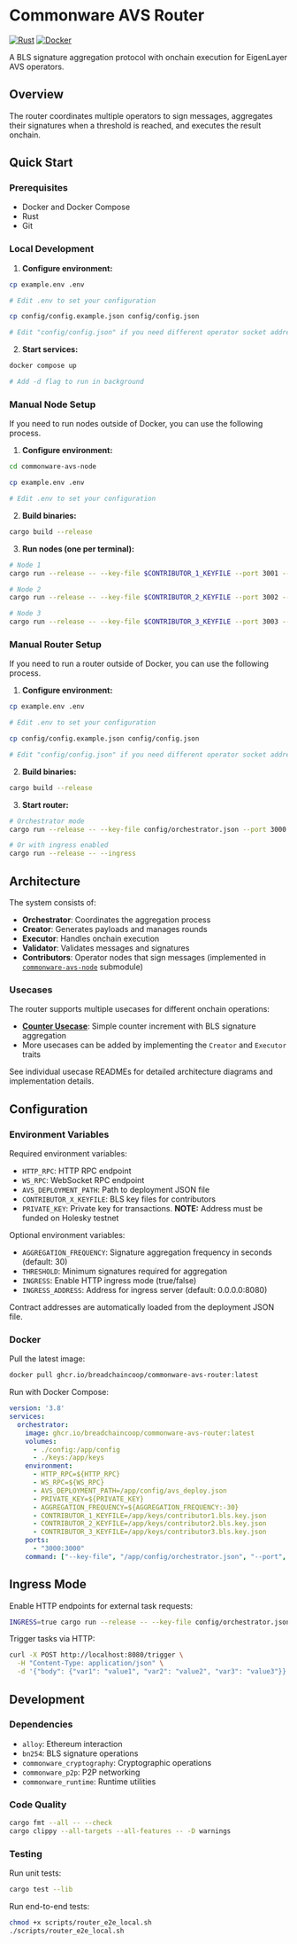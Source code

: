 # Commonware AVS Router

[![Rust](https://img.shields.io/badge/rust-stable-brightgreen.svg)](https://www.rust-lang.org)
[![Docker](https://img.shields.io/badge/docker-ghcr.io/breadchaincoop/commonware--avs--router-blue.svg)](https://github.com/BreadchainCoop/commonware-avs-router/pkgs/container/commonware-avs-router)

A BLS signature aggregation protocol with onchain execution for EigenLayer AVS operators.

## Overview

The router coordinates multiple operators to sign messages, aggregates their signatures when a threshold is reached, and executes the result onchain.

## Quick Start

### Prerequisites
- Docker and Docker Compose
- Rust
- Git

### Local Development
1. **Configure environment:**
```bash
cp example.env .env

# Edit .env to set your configuration

cp config/config.example.json config/config.json

# Edit "config/config.json" if you need different operator socket addresses
```

2. **Start services:**
```bash
docker compose up

# Add -d flag to run in background
```

### Manual Node Setup
If you need to run nodes outside of Docker, you can use the following process.

1. **Configure environment:**
```bash
cd commonware-avs-node

cp example.env .env

# Edit .env to set your configuration
```

2. **Build binaries:**
```bash
cargo build --release
```

3. **Run nodes (one per terminal):**
```bash
# Node 1
cargo run --release -- --key-file $CONTRIBUTOR_1_KEYFILE --port 3001 --orchestrator orchestrator.json

# Node 2
cargo run --release -- --key-file $CONTRIBUTOR_2_KEYFILE --port 3002 --orchestrator orchestrator.json

# Node 3
cargo run --release -- --key-file $CONTRIBUTOR_3_KEYFILE --port 3003 --orchestrator orchestrator.json
```

### Manual Router Setup

If you need to run a router outside of Docker, you can use the following process.

1. **Configure environment:**
```bash
cp example.env .env

# Edit .env to set your configuration

cp config/config.example.json config/config.json

# Edit "config/config.json" if you need different operator socket addresses
```

2. **Build binaries:**
```bash
cargo build --release
```

3. **Start router:**
```bash
# Orchestrator mode
cargo run --release -- --key-file config/orchestrator.json --port 3000

# Or with ingress enabled
cargo run --release -- --ingress
```

## Architecture

The system consists of:

- **Orchestrator**: Coordinates the aggregation process
- **Creator**: Generates payloads and manages rounds  
- **Executor**: Handles onchain execution
- **Validator**: Validates messages and signatures
- **Contributors**: Operator nodes that sign messages (implemented in [`commonware-avs-node`](https://github.com/BreadchainCoop/commonware-avs-node) submodule)

### Usecases

The router supports multiple usecases for different onchain operations:

- **[Counter Usecase](src/usecases/counter/README.md)**: Simple counter increment with BLS signature aggregation
- More usecases can be added by implementing the `Creator` and `Executor` traits

See individual usecase READMEs for detailed architecture diagrams and implementation details.

## Configuration

### Environment Variables

Required environment variables:
- `HTTP_RPC`: HTTP RPC endpoint
- `WS_RPC`: WebSocket RPC endpoint
- `AVS_DEPLOYMENT_PATH`: Path to deployment JSON file
- `CONTRIBUTOR_X_KEYFILE`: BLS key files for contributors
- `PRIVATE_KEY`: Private key for transactions. **NOTE:** Address must be funded on Holesky testnet

Optional environment variables:
- `AGGREGATION_FREQUENCY`: Signature aggregation frequency in seconds (default: 30)
- `THRESHOLD`: Minimum signatures required for aggregation
- `INGRESS`: Enable HTTP ingress mode (true/false)
- `INGRESS_ADDRESS`: Address for ingress server (default: 0.0.0.0:8080)

Contract addresses are automatically loaded from the deployment JSON file.

### Docker

Pull the latest image:
```bash
docker pull ghcr.io/breadchaincoop/commonware-avs-router:latest
```

Run with Docker Compose:
```yaml
version: '3.8'
services:
  orchestrator:
    image: ghcr.io/breadchaincoop/commonware-avs-router:latest
    volumes:
      - ./config:/app/config
      - ./keys:/app/keys
    environment:
      - HTTP_RPC=${HTTP_RPC}
      - WS_RPC=${WS_RPC}
      - AVS_DEPLOYMENT_PATH=/app/config/avs_deploy.json
      - PRIVATE_KEY=${PRIVATE_KEY}
      - AGGREGATION_FREQUENCY=${AGGREGATION_FREQUENCY:-30}
      - CONTRIBUTOR_1_KEYFILE=/app/keys/contributor1.bls.key.json
      - CONTRIBUTOR_2_KEYFILE=/app/keys/contributor2.bls.key.json
      - CONTRIBUTOR_3_KEYFILE=/app/keys/contributor3.bls.key.json
    ports:
      - "3000:3000"
    command: ["--key-file", "/app/config/orchestrator.json", "--port", "3000"]
```

## Ingress Mode

Enable HTTP endpoints for external task requests:

```bash
INGRESS=true cargo run --release -- --key-file config/orchestrator.json --port 3000
```

Trigger tasks via HTTP:
```bash
curl -X POST http://localhost:8080/trigger \
  -H "Content-Type: application/json" \
  -d '{"body": {"var1": "value1", "var2": "value2", "var3": "value3"}}'
```

## Development

### Dependencies
- `alloy`: Ethereum interaction
- `bn254`: BLS signature operations  
- `commonware_cryptography`: Cryptographic operations
- `commonware_p2p`: P2P networking
- `commonware_runtime`: Runtime utilities

### Code Quality
```bash
cargo fmt --all -- --check
cargo clippy --all-targets --all-features -- -D warnings
```

### Testing

Run unit tests:
```bash
cargo test --lib
```

Run end-to-end tests:
```bash
chmod +x scripts/router_e2e_local.sh
./scripts/router_e2e_local.sh
```
